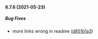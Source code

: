 #### 6.7.6 (2021-05-23)

##### Bug Fixes

*  more links wrong in readme ([d851b1a3](https://github.com/IgorSzyporyn/storybook-facelift/commit/d851b1a32729d2f33969ad5467d4f1fa30e67e52))

